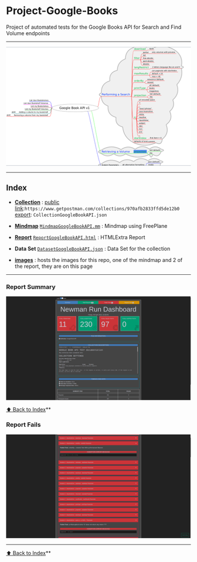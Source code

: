 # Project-Google-Books

Project of automated tests for the Google Books API for Search and Find Volume endpoints

- - - - - - - - - - - - - - - - - - - - - - - - - - - - - - -
![mindmap](images/MindmapGoogleBookAPI.png?raw=true)
- - - - - - - - - - - - - - - - - - - - - - - - - - - - - - -

## Index

* [**Collection**](https://github.com/RomainSeite/Project-Google-Books/blob/main/CollectionGoogleBookAPI.json) :
[public link](https://www.getpostman.com/collections/970afb2833ffd5de12b0):`https://www.getpostman.com/collections/970afb2833ffd5de12b0`
[export](https://github.com/RomainSeite/Project-Google-Books/blob/main/CollectionGoogleBookAPI.json): `CollectionGoogleBookAPI.json`

* [**Mindmap**](https://github.com/RomainSeite/Project-Google-Books/blob/main/images/MindmapGoogleBookAPI.png) [`MindmapGoogleBookAPI.mm`](https://github.com/RomainSeite/Project-Google-Books/blob/main/MindmapGoogleBookAPI.mm) : Mindmap using FreePlane

* [**Report**](https://github.com/RomainSeite/Project-Google-Books/blob/main/images/ReportSummaryGoogleBookAPI.png) [`ReportGoogleBookAPI.html`](https://github.com/RomainSeite/Project-Google-Books/blob/main/ReportGoogleBookAPI.html) : HTMLExtra Report

* **Data Set** [`DatasetGoogleBookAPI.json`](https://github.com/RomainSeite/Project-Google-Books/blob/main/DatasetGoogleBookAPI.json) : Data Set for the collection

* [**images**](https://github.com/RomainSeite/Project-Google-Books/tree/main/images) : hosts the images for this repo, one of the mindmap and 2 of the report, they are on this page

- - - - - - - - - - - - - - - - - - - - - - - - - - - - - - -

### Report Summary

![report](images/ReportSummaryGoogleBookAPI.png?raw=true)

[⬆ Back to Index](#index)**

### Report Fails

![report](images/ReportFailsGoogleBookAPI.png?raw=true)

- - - - - - - - - - - - - - - - - - - - - - - - - - - - - - -

[⬆ Back to Index](#index)**
